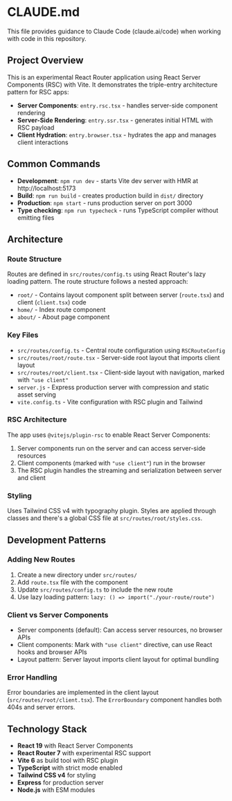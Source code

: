 # CLAUDE.md

This file provides guidance to Claude Code (claude.ai/code) when working with code in this repository.

## Project Overview

This is an experimental React Router application using React Server Components (RSC) with Vite. It demonstrates the triple-entry architecture pattern for RSC apps:

- **Server Components**: `entry.rsc.tsx` - handles server-side component rendering
- **Server-Side Rendering**: `entry.ssr.tsx` - generates initial HTML with RSC payload
- **Client Hydration**: `entry.browser.tsx` - hydrates the app and manages client interactions

## Common Commands

- **Development**: `npm run dev` - starts Vite dev server with HMR at http://localhost:5173
- **Build**: `npm run build` - creates production build in `dist/` directory
- **Production**: `npm start` - runs production server on port 3000
- **Type checking**: `npm run typecheck` - runs TypeScript compiler without emitting files

## Architecture

### Route Structure
Routes are defined in `src/routes/config.ts` using React Router's lazy loading pattern. The route structure follows a nested approach:

- `root/` - Contains layout component split between server (`route.tsx`) and client (`client.tsx`) code
- `home/` - Index route component
- `about/` - About page component

### Key Files
- `src/routes/config.ts` - Central route configuration using `RSCRouteConfig`
- `src/routes/root/route.tsx` - Server-side root layout that imports client layout
- `src/routes/root/client.tsx` - Client-side layout with navigation, marked with `"use client"`
- `server.js` - Express production server with compression and static asset serving
- `vite.config.ts` - Vite configuration with RSC plugin and Tailwind

### RSC Architecture
The app uses `@vitejs/plugin-rsc` to enable React Server Components:

1. Server components run on the server and can access server-side resources
2. Client components (marked with `"use client"`) run in the browser
3. The RSC plugin handles the streaming and serialization between server and client

### Styling
Uses Tailwind CSS v4 with typography plugin. Styles are applied through classes and there's a global CSS file at `src/routes/root/styles.css`.

## Development Patterns

### Adding New Routes
1. Create a new directory under `src/routes/`
2. Add `route.tsx` file with the component
3. Update `src/routes/config.ts` to include the new route
4. Use lazy loading pattern: `lazy: () => import("./your-route/route")`

### Client vs Server Components
- Server components (default): Can access server resources, no browser APIs
- Client components: Mark with `"use client"` directive, can use React hooks and browser APIs
- Layout pattern: Server layout imports client layout for optimal bundling

### Error Handling
Error boundaries are implemented in the client layout (`src/routes/root/client.tsx`). The `ErrorBoundary` component handles both 404s and server errors.

## Technology Stack

- **React 19** with React Server Components
- **React Router 7** with experimental RSC support
- **Vite 6** as build tool with RSC plugin
- **TypeScript** with strict mode enabled
- **Tailwind CSS v4** for styling
- **Express** for production server
- **Node.js** with ESM modules